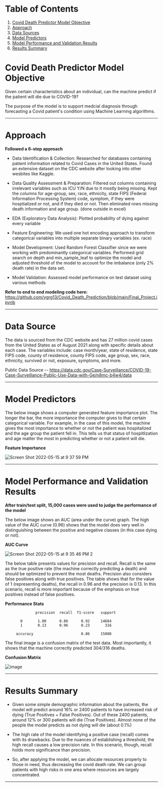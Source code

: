 # Table of Contents
1. [Covid Death Predictor Model Objective](#Covid-Death-Predictor-Model-Objective)
2. [Approach](#Approach)
3. [Data Sources](#Data-Sources)
4. [Model Predictors](#Model-Predictors)
5. [Model Performance and Validation Results](#Model-Performance-and-Validation-Results)
6. [Results Summary](#Results-Summary)

# Covid Death Predictor Model Objective
Given certain characteristics about an individual, can the machine predict if the patient will die due to COVID-19? 

The purpose of the model is to support medcial diagnosis through forecasting a Covid patient's condition using Machine Learning algorithms.

***

# Approach

**Followed a 6-step approach**

- Data Identification & Collection: Researched for databases containing patient information related to Covid Cases in the United States. Found an extensive dataset on the CDC website after looking into other wesbites like Kaggle. 

- Data Quality Assessment & Preparation: Filtered out columns containing irrelevant variables such as ICU Y/N due to it mostly being missing. Kept the columns for age-group, sex, race, ethnicity, state FIPS (Federal Information Processing System) code, symptom, if they were hosptialized or not, and if they died or not. Then eliminated rows missing death information and age group. (done outside in excel)

- EDA (Exploratory Data Analysis): Plotted probability of dying against every variable

- Feature Engineering: We used one hot encoding approach to transform categorical variables into multiple separate binary variables (ex. race)

- Model Development: Used Random Forest Classifier since we were working with predominantly categorical variables. Performed grid search on depth and min_sample_leaf to optimize the model and adjusted threshold of the model to account for the imbalance (only 2% death rate) in the data set.

- Model Validation: Assessed model performance on test dataset using various methods

**Refer to end to end modeling code here:**
https://github.com/vgrg13/Covid_Death_Prediction/blob/main/Final_Project.ipynb

***

# Data Source

The data is sourced from the CDC website and has 27 million covid cases from the United States as of August 2021 along with specific details about each case. The variables include: case month/year, state of residence, state FIPS code, county of residence, county FIPS code, age group, sex, race, ethnicity, survived or not, exposure, symptoms, and more.

Public Data Source -- https://data.cdc.gov/Case-Surveillance/COVID-19-Case-Surveillance-Public-Use-Data-with-Ge/n8mc-b4w4/data

***

# Model Predictors

The below image shows a computer generated feature importance plot. The longer the bar, the more importance the computer gives to that certain categorical variable. For example, in the case of this model, the machine gives the most importance to whether or not the patient was hospitalized and the age group the patient fell in. This tells us that status of hospitlization and age matter the most in predicting whether or not a patient will die. 

**Feature Importance**

![Screen Shot 2022-05-15 at 9 37 59 PM](https://user-images.githubusercontent.com/88556975/168505567-202f281d-e767-403a-84e9-40a10f2f5157.png)

***

# Model Performance and Validation Results

**After train/test split, 15,000 cases were used to judge the performance of the model**

The below image shows an AUC (area under the curve) graph. The high value of the AUC curve (0.96) shows that the model does very well in distinguishing between the positive and negative classes (in this case dying or not). 

**AUC Curve**

![Screen Shot 2022-05-15 at 9 35 46 PM 2](https://user-images.githubusercontent.com/88556975/168505471-83a3a19d-7453-4b40-a4f0-23d0dab6f0f2.png)

The below table presents values for precision and recall. Recall is the same as the true positive rate (the machine correctly predicting a death) and should be optimized to prevent the most deaths. Precision also considers false positives along with true positives. The table shows that for the value of 1 (representing deaths), the recall in 0.96 and the precision is 0.13. In this scenario, recall is more important because of the emphasis on true positives instead of false positives. 


**Performance Stats**

                  precision  recall  f1-score   support

           0       1.00      0.86      0.92     14684
           1       0.13      0.96      0.23       316

         accuracy                      0.86     15000


The final image is a confusion matrix of the test data. Most importantly, it shows that the machine correctly predicted 304/316 deaths. 

**Confusion Matrix**

![image](https://user-images.githubusercontent.com/88556975/168504832-88cf0106-0648-4bcf-af3f-934338487d7b.png)

***

# Results Summary

- Given some simple demographic information about the patients, the model will predict around 16% or 2400 patients to have increased risk of dying (True Positives + False Positives). Out of these 2400 patients, around 12% or 300 patients will die (True Positives). Almost none of the people the model predicts as not dying will die (about 0.1%)

- The high rate of the model identifying a positive case (recall) comes with its drawbacks. Due to the nuances of establishing a threshold, the high recall causes a low precision rate. In this scenario, though, recall holds more significance than precision. 

- So, after applying the model, we can allocate resources properly to those in need, thus decreasing the covid death rate. We can group patients with high risks in one area where resources are largely concentrated.

***

